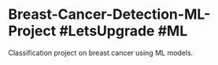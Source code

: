 # Breast-Cancer-Detection-ML-Project #LetsUpgrade #ML
Classification project on breast cancer using ML models.
